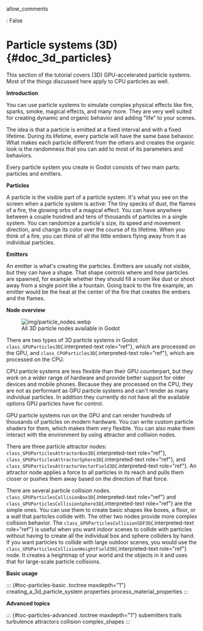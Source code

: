 allow_comments

:   False

# Particle systems (3D) {#doc_3d_particles}

This section of the tutorial covers (3D) GPU-accelerated particle
systems. Most of the things discussed here apply to CPU particles as
well.

**Introduction**

You can use particle systems to simulate complex physical effects like
fire, sparks, smoke, magical effects, and many more. They are very well
suited for creating dynamic and organic behavior and adding \"life\" to
your scenes.

The idea is that a particle is emitted at a fixed interval and with a
fixed lifetime. During its lifetime, every particle will have the same
base behavior. What makes each particle different from the others and
creates the organic look is the randomness that you can add to most of
its parameters and behaviors.

Every particle system you create in Godot consists of two main parts:
particles and emitters.

**Particles**

A particle is the visible part of a particle system. It\'s what you see
on the screen when a particle system is active: The tiny specks of dust,
the flames of a fire, the glowing orbs of a magical effect. You can have
anywhere between a couple hundred and tens of thousands of particles in
a single system. You can randomize a particle\'s size, its speed and
movement direction, and change its color over the course of its
lifetime. When you think of a fire, you can think of all the little
embers flying away from it as individual particles.

**Emitters**

An emitter is what\'s creating the particles. Emitters are usually not
visible, but they can have a shape. That shape controls where and how
particles are spawned, for example whether they should fill a room like
dust or shoot away from a single point like a fountain. Going back to
the fire example, an emitter would be the heat at the center of the fire
that creates the embers and the flames.

**Node overview**

<figure class="align-right">
<img src="img/particle_nodes.webp" alt="img/particle_nodes.webp" />
<figcaption>All 3D particle nodes available in Godot</figcaption>
</figure>

There are two types of 3D particle systems in Godot:
`class_GPUParticles3D`{.interpreted-text role="ref"}, which are
processed on the GPU, and `class_CPUParticles3D`{.interpreted-text
role="ref"}, which are processed on the CPU.

CPU particle systems are less flexible than their GPU counterpart, but
they work on a wider range of hardware and provide better support for
older devices and mobile phones. Because they are processed on the CPU,
they are not as performant as GPU particle systems and can\'t render as
many individual particles. In addition they currently do not have all
the available options GPU particles have for control.

GPU particle systems run on the GPU and can render hundreds of thousands
of particles on modern hardware. You can write custom particle shaders
for them, which makes them very flexible. You can also make them
interact with the environment by using attractor and collision nodes.

There are three particle attractor nodes:
`class_GPUParticlesAttractorBox3D`{.interpreted-text role="ref"},
`class_GPUParticlesAttractorSphere3D`{.interpreted-text role="ref"}, and
`class_GPUParticlesAttractorVectorField3D`{.interpreted-text
role="ref"}. An attractor node applies a force to all particles in its
reach and pulls them closer or pushes them away based on the direction
of that force.

There are several particle collision nodes.
`class_GPUParticlesCollisionBox3D`{.interpreted-text role="ref"} and
`class_GPUParticlesCollisionSphere3D`{.interpreted-text role="ref"} are
the simple ones. You can use them to create basic shapes like boxes, a
floor, or a wall that particles collide with. The other two nodes
provide more complex collision behavior. The
`class_GPUParticlesCollisionSDF3D`{.interpreted-text role="ref"} is
useful when you want indoor scenes to collide with particles without
having to create all the individual box and sphere colliders by hand. If
you want particles to collide with large outdoor scenes, you would use
the `class_GPUParticlesCollisionHeightField3D`{.interpreted-text
role="ref"} node. It creates a heightmap of your world and the objects
in it and uses that for large-scale particle collisions.

**Basic usage**

::: {#toc-particles-basic .toctree maxdepth="1"}
creating_a_3d_particle_system properties process_material_properties
:::

**Advanced topics**

::: {#toc-particles-advanced .toctree maxdepth="1"}
subemitters trails turbulence attractors collision complex_shapes
:::
